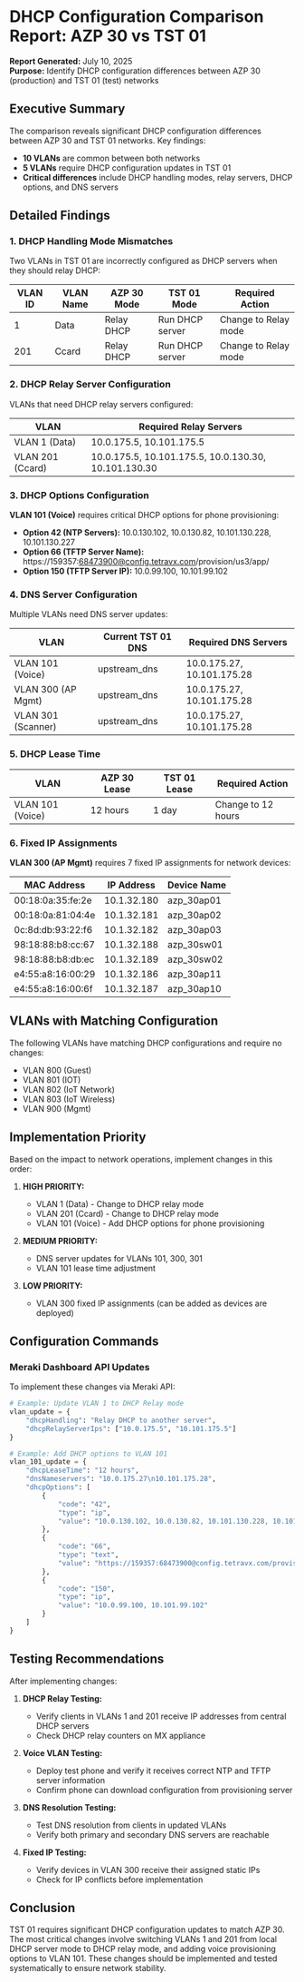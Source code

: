 # DHCP Configuration Comparison Report: AZP 30 vs TST 01

**Report Generated:** July 10, 2025  
**Purpose:** Identify DHCP configuration differences between AZP 30 (production) and TST 01 (test) networks

## Executive Summary

The comparison reveals significant DHCP configuration differences between AZP 30 and TST 01 networks. Key findings:

- **10 VLANs** are common between both networks
- **5 VLANs** require DHCP configuration updates in TST 01
- **Critical differences** include DHCP handling modes, relay servers, DHCP options, and DNS servers

## Detailed Findings

### 1. DHCP Handling Mode Mismatches

Two VLANs in TST 01 are incorrectly configured as DHCP servers when they should relay DHCP:

| VLAN ID | VLAN Name | AZP 30 Mode | TST 01 Mode | Required Action |
|---------|-----------|-------------|-------------|-----------------|
| 1 | Data | Relay DHCP | Run DHCP server | Change to Relay mode |
| 201 | Ccard | Relay DHCP | Run DHCP server | Change to Relay mode |

### 2. DHCP Relay Server Configuration

VLANs that need DHCP relay servers configured:

| VLAN | Required Relay Servers |
|------|------------------------|
| VLAN 1 (Data) | 10.0.175.5, 10.101.175.5 |
| VLAN 201 (Ccard) | 10.0.175.5, 10.101.175.5, 10.0.130.30, 10.101.130.30 |

### 3. DHCP Options Configuration

**VLAN 101 (Voice)** requires critical DHCP options for phone provisioning:

- **Option 42 (NTP Servers):** 10.0.130.102, 10.0.130.82, 10.101.130.228, 10.101.130.227
- **Option 66 (TFTP Server Name):** https://159357:68473900@config.tetravx.com/provision/us3/app/
- **Option 150 (TFTP Server IP):** 10.0.99.100, 10.101.99.102

### 4. DNS Server Configuration

Multiple VLANs need DNS server updates:

| VLAN | Current TST 01 DNS | Required DNS Servers |
|------|-------------------|---------------------|
| VLAN 101 (Voice) | upstream_dns | 10.0.175.27, 10.101.175.28 |
| VLAN 300 (AP Mgmt) | upstream_dns | 10.0.175.27, 10.101.175.28 |
| VLAN 301 (Scanner) | upstream_dns | 10.0.175.27, 10.101.175.28 |

### 5. DHCP Lease Time

| VLAN | AZP 30 Lease | TST 01 Lease | Required Action |
|------|--------------|--------------|-----------------|
| VLAN 101 (Voice) | 12 hours | 1 day | Change to 12 hours |

### 6. Fixed IP Assignments

**VLAN 300 (AP Mgmt)** requires 7 fixed IP assignments for network devices:

| MAC Address | IP Address | Device Name |
|-------------|------------|-------------|
| 00:18:0a:35:fe:2e | 10.1.32.180 | azp_30ap01 |
| 00:18:0a:81:04:4e | 10.1.32.181 | azp_30ap02 |
| 0c:8d:db:93:22:f6 | 10.1.32.182 | azp_30ap03 |
| 98:18:88:b8:cc:67 | 10.1.32.188 | azp_30sw01 |
| 98:18:88:b8:db:ec | 10.1.32.189 | azp_30sw02 |
| e4:55:a8:16:00:29 | 10.1.32.186 | azp_30ap11 |
| e4:55:a8:16:00:6f | 10.1.32.187 | azp_30ap10 |

## VLANs with Matching Configuration

The following VLANs have matching DHCP configurations and require no changes:

- VLAN 800 (Guest)
- VLAN 801 (IOT)
- VLAN 802 (IoT Network)
- VLAN 803 (IoT Wireless)
- VLAN 900 (Mgmt)

## Implementation Priority

Based on the impact to network operations, implement changes in this order:

1. **HIGH PRIORITY:**
   - VLAN 1 (Data) - Change to DHCP relay mode
   - VLAN 201 (Ccard) - Change to DHCP relay mode
   - VLAN 101 (Voice) - Add DHCP options for phone provisioning

2. **MEDIUM PRIORITY:**
   - DNS server updates for VLANs 101, 300, 301
   - VLAN 101 lease time adjustment

3. **LOW PRIORITY:**
   - VLAN 300 fixed IP assignments (can be added as devices are deployed)

## Configuration Commands

### Meraki Dashboard API Updates

To implement these changes via Meraki API:

```python
# Example: Update VLAN 1 to DHCP Relay mode
vlan_update = {
    "dhcpHandling": "Relay DHCP to another server",
    "dhcpRelayServerIps": ["10.0.175.5", "10.101.175.5"]
}

# Example: Add DHCP options to VLAN 101
vlan_101_update = {
    "dhcpLeaseTime": "12 hours",
    "dnsNameservers": "10.0.175.27\n10.101.175.28",
    "dhcpOptions": [
        {
            "code": "42",
            "type": "ip",
            "value": "10.0.130.102, 10.0.130.82, 10.101.130.228, 10.101.130.227"
        },
        {
            "code": "66",
            "type": "text",
            "value": "https://159357:68473900@config.tetravx.com/provision/us3/app/"
        },
        {
            "code": "150",
            "type": "ip",
            "value": "10.0.99.100, 10.101.99.102"
        }
    ]
}
```

## Testing Recommendations

After implementing changes:

1. **DHCP Relay Testing:**
   - Verify clients in VLANs 1 and 201 receive IP addresses from central DHCP servers
   - Check DHCP relay counters on MX appliance

2. **Voice VLAN Testing:**
   - Deploy test phone and verify it receives correct NTP and TFTP server information
   - Confirm phone can download configuration from provisioning server

3. **DNS Resolution Testing:**
   - Test DNS resolution from clients in updated VLANs
   - Verify both primary and secondary DNS servers are reachable

4. **Fixed IP Testing:**
   - Verify devices in VLAN 300 receive their assigned static IPs
   - Check for IP conflicts before implementation

## Conclusion

TST 01 requires significant DHCP configuration updates to match AZP 30. The most critical changes involve switching VLANs 1 and 201 from local DHCP server mode to DHCP relay mode, and adding voice provisioning options to VLAN 101. These changes should be implemented and tested systematically to ensure network stability.